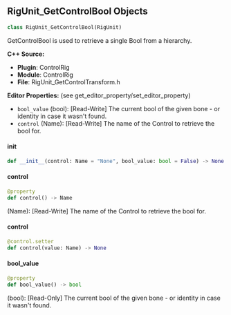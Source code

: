 ## RigUnit_GetControlBool Objects

```python
class RigUnit_GetControlBool(RigUnit)
```

GetControlBool is used to retrieve a single Bool from a hierarchy.

**C++ Source:**

- **Plugin**: ControlRig
- **Module**: ControlRig
- **File**: RigUnit_GetControlTransform.h

**Editor Properties:** (see get_editor_property/set_editor_property)

- ``bool_value`` (bool):  [Read-Write] The current bool of the given bone - or identity in case it wasn't found.
- ``control`` (Name):  [Read-Write] The name of the Control to retrieve the bool for.

<a id="unreal.RigUnit_GetControlBool.__init__"></a>

#### __init__

```python
def __init__(control: Name = "None", bool_value: bool = False) -> None
```

<a id="unreal.RigUnit_GetControlBool.control"></a>

#### control

```python
@property
def control() -> Name
```

(Name):  [Read-Write] The name of the Control to retrieve the bool for.

<a id="unreal.RigUnit_GetControlBool.control"></a>

#### control

```python
@control.setter
def control(value: Name) -> None
```

<a id="unreal.RigUnit_GetControlBool.bool_value"></a>

#### bool_value

```python
@property
def bool_value() -> bool
```

(bool):  [Read-Only] The current bool of the given bone - or identity in case it wasn't found.

<a id="unreal.RigUnit_GetControlFloat"></a>